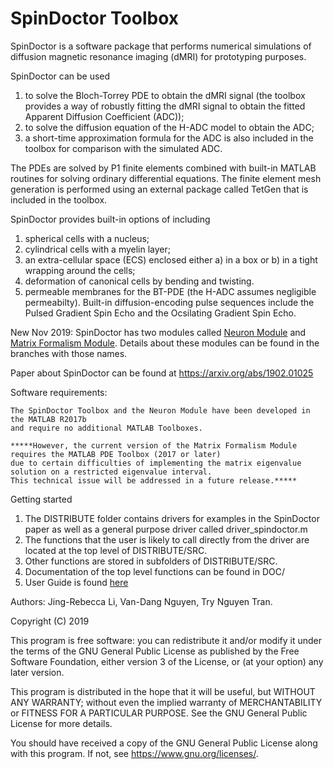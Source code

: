 # SpinDoctor Toolbox

SpinDoctor is a software package that performs numerical simulations of diffusion magnetic resonance imaging (dMRI) for prototyping purposes.

SpinDoctor can be used 

1) to solve the Bloch-Torrey PDE to obtain the dMRI signal 
(the toolbox provides a way of robustly fitting the dMRI signal to obtain the fitted Apparent Diffusion Coefficient (ADC)); 
2) to solve the diffusion equation of the H-ADC model to obtain the ADC;
3) a short-time approximation formula for the ADC is also included in the toolbox for comparison with the simulated ADC.

The PDEs are solved by P1 finite elements combined with built-in MATLAB routines for solving ordinary differential equations.
The finite element mesh generation is performed using an external package called TetGen that is included in the toolbox.

SpinDoctor provides built-in options of including 
1) spherical cells with a nucleus; 
2) cylindrical cells with a myelin layer; 
3) an extra-cellular space (ECS) enclosed either 
a) in a box or b) in a tight wrapping around the cells; 
4) deformation of canonical cells by bending and twisting.  
5) permeable membranes for the BT-PDE (the H-ADC assumes negligible permeabilty).
Built-in diffusion-encoding pulse sequences include the Pulsed Gradient Spin Echo and the Ocsilating Gradient Spin Echo.

New Nov 2019: SpinDoctor has two modules called [Neuron Module](https://github.com/jingrebeccali/SpinDoctor/tree/NeuronModule) and [Matrix Formalism Module](https://github.com/jingrebeccali/SpinDoctor/tree/MatrixFormalismModule). Details about these modules can be found in the branches with those names.

Paper about SpinDoctor can be found at https://arxiv.org/abs/1902.01025

Software requirements: 

	The SpinDoctor Toolbox and the Neuron Module have been developed in the MATLAB R2017b 
	and require no additional MATLAB Toolboxes.  

	*****However, the current version of the Matrix Formalism Module requires the MATLAB PDE Toolbox (2017 or later) 
	due to certain difficulties of implementing the matrix eigenvalue solution on a restricted eigenvalue interval.  
	This technical issue will be addressed in a future release.*****   

Getting started
1) The DISTRIBUTE folder contains drivers for examples in the SpinDoctor paper as well as a general purpose driver called driver_spindoctor.m
2) The functions that the user is likely to call directly from the driver are located at the top level of DISTRIBUTE/SRC.
3) Other functions are stored in subfolders of DISTRIBUTE/SRC.
4) Documentation of the top level functions can be found in DOC/
5) User Guide is found [here](https://github.com/jingrebeccali/SpinDoctor/blob/master/User%20Guide.pdf)

Authors: Jing-Rebecca Li, Van-Dang Nguyen, Try Nguyen Tran.

Copyright (C) 2019

This program is free software: you can redistribute it and/or modify
it under the terms of the GNU General Public License as published by
the Free Software Foundation, either version 3 of the License, or
(at your option) any later version.

This program is distributed in the hope that it will be useful,
but WITHOUT ANY WARRANTY; without even the implied warranty of
MERCHANTABILITY or FITNESS FOR A PARTICULAR PURPOSE.  See the
GNU General Public License for more details.

You should have received a copy of the GNU General Public License
along with this program.  If not, see <https://www.gnu.org/licenses/>.
